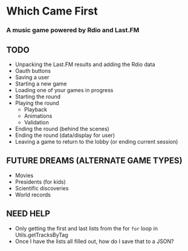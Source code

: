 # Which Came First
### A music game powered by Rdio and Last.FM

## TODO
* Unpacking the Last.FM results and adding the Rdio data
* Oauth buttons
* Saving a user
* Starting a new game
* Loading one of your games in progress
* Starting the round
* Playing the round
	* Playback
	* Animations
	* Validation
* Ending the round (behind the scenes)
* Ending the round (data/display for user)
* Leaving a game to return to the lobby (or ending current session)


## FUTURE DREAMS (ALTERNATE GAME TYPES)
* Movies
* Presidents (for kids)
* Scientific discoveries
* World records

## NEED HELP
* Only getting the first and last lists from the for `for` loop in Utils.getTracksByTag
* Once I have the lists all filled out, how do I save that to a JSON? 
